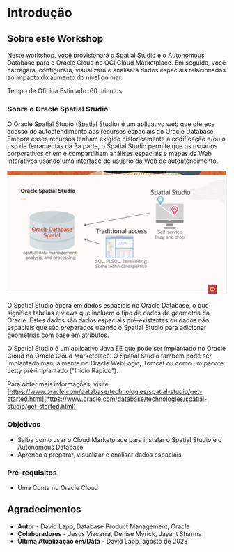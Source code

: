 # Introdução

## Sobre este Workshop

Neste workshop, você provisionará o Spatial Studio e o Autonomous Database para o Oracle Cloud no OCI Cloud Marketplace. Em seguida, você carregará, configurará, visualizará e analisará dados espaciais relacionados ao impacto do aumento do nível do mar.

Tempo de Oficina Estimado: 60 minutos

### Sobre o Oracle Spatial Studio

O Oracle Spatial Studio (Spatial Studio) é um aplicativo web que oferece acesso de autoatendimento aos recursos espaciais do Oracle Database. Embora esses recursos tenham exigido historicamente a codificação e/ou o uso de ferramentas da 3a parte, o Spatial Studio permite que os usuários corporativos criem e compartilhem análises espaciais e mapas da Web interativos usando uma interface de usuário da Web de autoatendimento.

![Oracle Spatial Studio acessando o Oracle Database](./images/spatial-studio.png "Estúdio espacial")

O Spatial Studio opera em dados espaciais no Oracle Database, o que significa tabelas e views que incluem o tipo de dados de geometria da Oracle. Estes dados são dados espaciais pré-existentes ou dados não espaciais que são preparados usando o Spatial Studio para adicionar geometrias com base em atributos.

O Spatial Studio é um aplicativo Java EE que pode ser implantado no Oracle Cloud no Oracle Cloud Marketplace. O Spatial Studio também pode ser implantado manualmente no Oracle WebLogic, Tomcat ou como um pacote Jetty pré-implantado ("Início Rápido").

Para obter mais informações, visite [https://www.oracle.com/database/technologies/spatial-studio/get-started.html](https://www.oracle.com/database/technologies/spatial-studio/get-started.html)

### Objetivos

*   Saiba como usar o Cloud Marketplace para instalar o Spatial Studio e o Autonomous Database
*   Aprenda a preparar, visualizar e analisar dados espaciais

### Pré-requisitos

*   Uma Conta no Oracle Cloud

## Agradecimentos

*   **Autor** - David Lapp, Database Product Management, Oracle
*   **Colaboradores** - Jesus Vizcarra, Denise Myrick, Jayant Sharma
*   **Última Atualização em/Data** - David Lapp, agosto de 2023